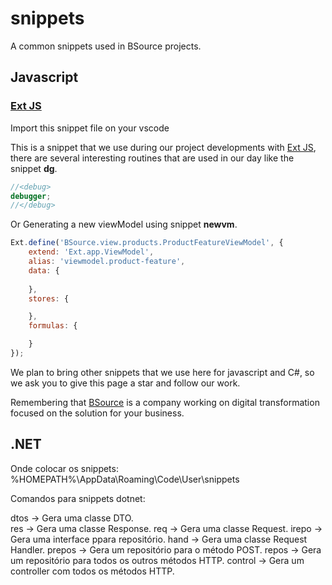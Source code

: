# snippets
A common snippets used in BSource projects.

##  Javascript
### [Ext JS](https://github.com/BSourceSistemas/snippets/blob/main/javascript/ext.code-snippets)

Import this snippet file on your vscode

This is a snippet that we use during our project developments with [Ext JS](https://www.sencha.com/products/extjs/), there are several interesting routines that are used in our day like the snippet **dg**.

``` javascript
//<debug>
debugger;
//</debug>
```

Or Generating a new viewModel using snippet **newvm**.

``` javascript
Ext.define('BSource.view.products.ProductFeatureViewModel', {
    extend: 'Ext.app.ViewModel',
    alias: 'viewmodel.product-feature',
    data: {
        
    },
    stores: {

    },
    formulas: {

    }
});

```

We plan to bring other snippets that we use here for javascript and C#, so we ask you to give this page a star and follow our work.

Remembering that [BSource](https://www.bsource.com.br/) is a company working on digital transformation focused on the solution for your business.

##  .NET

Onde colocar os snippets: %HOMEPATH%\AppData\Roaming\Code\User\snippets

Comandos para snippets dotnet:

dtos	-> Gera uma classe DTO.<br>
res	-> Gera uma classe Response.
req	-> Gera uma classe Request.
irepo	-> Gera uma interface ppara repositório.
hand	-> Gera uma classe Request Handler.
prepos	-> Gera um repositório para o método POST.
repos	-> Gera um repositório para todos os outros métodos HTTP.
control -> Gera um controller com todos os métodos HTTP.
